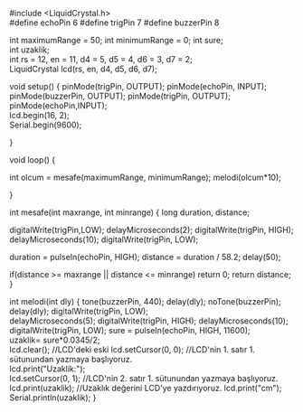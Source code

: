 #include <LiquidCrystal.h>  
#define echoPin 6
#define trigPin 7
#define buzzerPin 8

int maximumRange = 50;
int minimumRange = 0;
int sure;                                               
int uzaklik;                                            
int rs = 12, en = 11, d4 = 5, d5 = 4, d6 = 3, d7 = 2;   
LiquidCrystal lcd(rs, en, d4, d5, d6, d7);              


void setup() {
  pinMode(trigPin, OUTPUT);
  pinMode(echoPin, INPUT);
  pinMode(buzzerPin, OUTPUT);
  pinMode(trigPin, OUTPUT);                             
  pinMode(echoPin,INPUT);                               
  lcd.begin(16, 2);    
  Serial.begin(9600);

}

void loop() {

  int olcum = mesafe(maximumRange, minimumRange);
  melodi(olcum*10);

}

int mesafe(int maxrange, int minrange)
{
  long duration, distance;

  digitalWrite(trigPin,LOW);
  delayMicroseconds(2);
  digitalWrite(trigPin, HIGH);
  delayMicroseconds(10);
  digitalWrite(trigPin, LOW);

  duration = pulseIn(echoPin, HIGH);
  distance = duration / 58.2;
  delay(50);

  if(distance >= maxrange || distance <= minrange)
  return 0;
  return distance;
}

int melodi(int dly)
{
  tone(buzzerPin, 440);
  delay(dly);
  noTone(buzzerPin);
  delay(dly);
digitalWrite(trigPin, LOW);                          
  delayMicroseconds(5);
  digitalWrite(trigPin, HIGH);
  delayMicroseconds(10);
  digitalWrite(trigPin, LOW);
  sure = pulseIn(echoPin, HIGH, 11600);                 
  uzaklik= sure*0.0345/2;                              
  lcd.clear();                                          //LCD'deki eski 
  lcd.setCursor(0, 0);                                  //LCD'nin 1. satır 1. sütunundan yazmaya başlıyoruz.      
  lcd.print("Uzaklik:");                                
  lcd.setCursor(0, 1);                                  //LCD'nin 2. satır 1. sütunundan yazmaya başlıyoruz.
  lcd.print(uzaklik);                                   //Uzaklık değerini LCD'ye yazdırıyoruz.
  lcd.print("cm");
  Serial.println(uzaklik);
}
